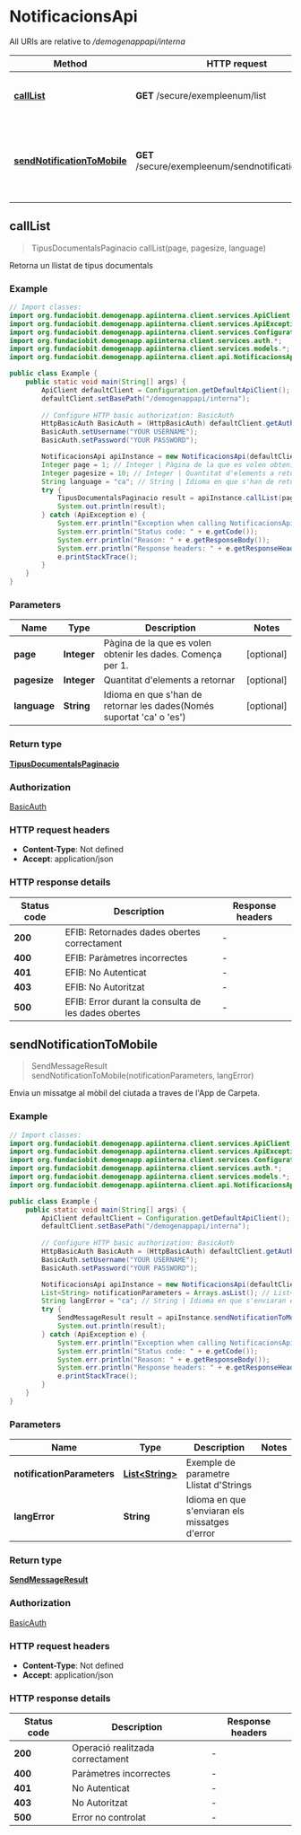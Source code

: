 # NotificacionsApi

All URIs are relative to */demogenappapi/interna*

| Method | HTTP request | Description |
|------------- | ------------- | -------------|
| [**callList**](NotificacionsApi.md#callList) | **GET** /secure/exempleenum/list | Retorna un llistat de tipus documentals |
| [**sendNotificationToMobile**](NotificacionsApi.md#sendNotificationToMobile) | **GET** /secure/exempleenum/sendnotificationtomobile | Envia un missatge al mòbil del ciutada a traves de l&#39;App de Carpeta. |



## callList

> TipusDocumentalsPaginacio callList(page, pagesize, language)

Retorna un llistat de tipus documentals

### Example

```java
// Import classes:
import org.fundaciobit.demogenapp.apiinterna.client.services.ApiClient;
import org.fundaciobit.demogenapp.apiinterna.client.services.ApiException;
import org.fundaciobit.demogenapp.apiinterna.client.services.Configuration;
import org.fundaciobit.demogenapp.apiinterna.client.services.auth.*;
import org.fundaciobit.demogenapp.apiinterna.client.services.models.*;
import org.fundaciobit.demogenapp.apiinterna.client.api.NotificacionsApi;

public class Example {
    public static void main(String[] args) {
        ApiClient defaultClient = Configuration.getDefaultApiClient();
        defaultClient.setBasePath("/demogenappapi/interna");
        
        // Configure HTTP basic authorization: BasicAuth
        HttpBasicAuth BasicAuth = (HttpBasicAuth) defaultClient.getAuthentication("BasicAuth");
        BasicAuth.setUsername("YOUR USERNAME");
        BasicAuth.setPassword("YOUR PASSWORD");

        NotificacionsApi apiInstance = new NotificacionsApi(defaultClient);
        Integer page = 1; // Integer | Pàgina de la que es volen obtenir les dades. Comença per 1.
        Integer pagesize = 10; // Integer | Quantitat d'elements a retornar
        String language = "ca"; // String | Idioma en que s'han de retornar les dades(Només suportat 'ca' o 'es')
        try {
            TipusDocumentalsPaginacio result = apiInstance.callList(page, pagesize, language);
            System.out.println(result);
        } catch (ApiException e) {
            System.err.println("Exception when calling NotificacionsApi#callList");
            System.err.println("Status code: " + e.getCode());
            System.err.println("Reason: " + e.getResponseBody());
            System.err.println("Response headers: " + e.getResponseHeaders());
            e.printStackTrace();
        }
    }
}
```

### Parameters


| Name | Type | Description  | Notes |
|------------- | ------------- | ------------- | -------------|
| **page** | **Integer**| Pàgina de la que es volen obtenir les dades. Comença per 1. | [optional] |
| **pagesize** | **Integer**| Quantitat d&#39;elements a retornar | [optional] |
| **language** | **String**| Idioma en que s&#39;han de retornar les dades(Només suportat &#39;ca&#39; o &#39;es&#39;) | [optional] |

### Return type

[**TipusDocumentalsPaginacio**](TipusDocumentalsPaginacio.md)

### Authorization

[BasicAuth](../README.md#BasicAuth)

### HTTP request headers

- **Content-Type**: Not defined
- **Accept**: application/json


### HTTP response details
| Status code | Description | Response headers |
|-------------|-------------|------------------|
| **200** | EFIB: Retornades dades obertes correctament |  -  |
| **400** | EFIB: Paràmetres incorrectes |  -  |
| **401** | EFIB: No Autenticat |  -  |
| **403** | EFIB: No Autoritzat |  -  |
| **500** | EFIB: Error durant la consulta de les dades obertes |  -  |


## sendNotificationToMobile

> SendMessageResult sendNotificationToMobile(notificationParameters, langError)

Envia un missatge al mòbil del ciutada a traves de l&#39;App de Carpeta.

### Example

```java
// Import classes:
import org.fundaciobit.demogenapp.apiinterna.client.services.ApiClient;
import org.fundaciobit.demogenapp.apiinterna.client.services.ApiException;
import org.fundaciobit.demogenapp.apiinterna.client.services.Configuration;
import org.fundaciobit.demogenapp.apiinterna.client.services.auth.*;
import org.fundaciobit.demogenapp.apiinterna.client.services.models.*;
import org.fundaciobit.demogenapp.apiinterna.client.api.NotificacionsApi;

public class Example {
    public static void main(String[] args) {
        ApiClient defaultClient = Configuration.getDefaultApiClient();
        defaultClient.setBasePath("/demogenappapi/interna");
        
        // Configure HTTP basic authorization: BasicAuth
        HttpBasicAuth BasicAuth = (HttpBasicAuth) defaultClient.getAuthentication("BasicAuth");
        BasicAuth.setUsername("YOUR USERNAME");
        BasicAuth.setPassword("YOUR PASSWORD");

        NotificacionsApi apiInstance = new NotificacionsApi(defaultClient);
        List<String> notificationParameters = Arrays.asList(); // List<String> | Exemple de parametre Llistat d'Strings
        String langError = "ca"; // String | Idioma en que s'enviaran els missatges d'error
        try {
            SendMessageResult result = apiInstance.sendNotificationToMobile(notificationParameters, langError);
            System.out.println(result);
        } catch (ApiException e) {
            System.err.println("Exception when calling NotificacionsApi#sendNotificationToMobile");
            System.err.println("Status code: " + e.getCode());
            System.err.println("Reason: " + e.getResponseBody());
            System.err.println("Response headers: " + e.getResponseHeaders());
            e.printStackTrace();
        }
    }
}
```

### Parameters


| Name | Type | Description  | Notes |
|------------- | ------------- | ------------- | -------------|
| **notificationParameters** | [**List&lt;String&gt;**](String.md)| Exemple de parametre Llistat d&#39;Strings | |
| **langError** | **String**| Idioma en que s&#39;enviaran els missatges d&#39;error | |

### Return type

[**SendMessageResult**](SendMessageResult.md)

### Authorization

[BasicAuth](../README.md#BasicAuth)

### HTTP request headers

- **Content-Type**: Not defined
- **Accept**: application/json


### HTTP response details
| Status code | Description | Response headers |
|-------------|-------------|------------------|
| **200** | Operació realitzada correctament |  -  |
| **400** | Paràmetres incorrectes |  -  |
| **401** | No Autenticat |  -  |
| **403** | No Autoritzat |  -  |
| **500** | Error no controlat |  -  |

